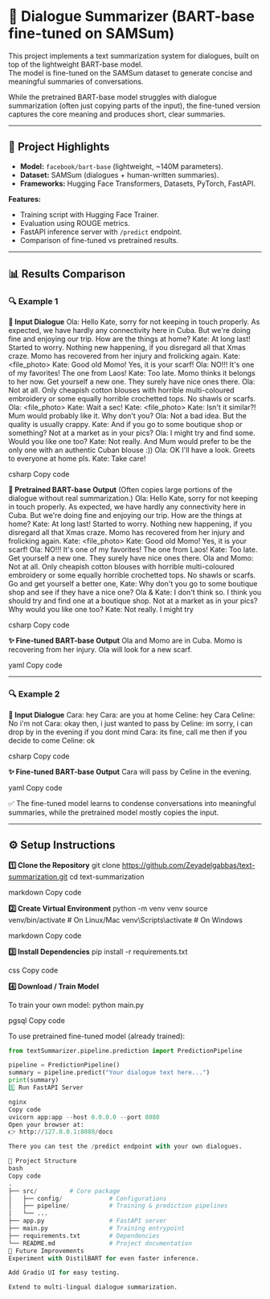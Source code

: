 # 📝 Dialogue Summarizer (BART-base fine-tuned on SAMSum)

This project implements a text summarization system for dialogues, built on top of the lightweight BART-base model.  
The model is fine-tuned on the SAMSum dataset to generate concise and meaningful summaries of conversations.  

While the pretrained BART-base model struggles with dialogue summarization (often just copying parts of the input), the fine-tuned version captures the core meaning and produces short, clear summaries.  

---

## 🚀 Project Highlights
- **Model:** `facebook/bart-base` (lightweight, ~140M parameters).  
- **Dataset:** SAMSum (dialogues + human-written summaries).  
- **Frameworks:** Hugging Face Transformers, Datasets, PyTorch, FastAPI.  

**Features:**
- Training script with Hugging Face Trainer.  
- Evaluation using ROUGE metrics.  
- FastAPI inference server with `/predict` endpoint.  
- Comparison of fine-tuned vs pretrained results.  

---

## 📊 Results Comparison

### 🔍 Example 1  

**📝 Input Dialogue**
Ola: Hello Kate, sorry for not keeping in touch properly. As expected, we have hardly any connectivity here in Cuba. But we're doing fine and enjoying our trip. How are the things at home?
Kate: At long last! Started to worry. Nothing new happening, if you disregard all that Xmas craze. Momo has recovered from her injury and frolicking again.
Kate: <file_photo>
Kate: Good old Momo! Yes, it is your scarf!
Ola: NO!!! It's one of my favorites! The one from Laos!
Kate: Too late. Momo thinks it belongs to her now. Get yourself a new one. They surely have nice ones there.
Ola: Not at all. Only cheapish cotton blouses with horrible multi-coloured embroidery or some equally horrible crochetted tops. No shawls or scarfs.
Ola: <file_photo>
Kate: Wait a sec!
Kate: <file_photo>
Kate: Isn't it similar?! Mum would probably like it. Why don't you?
Ola: Not a bad idea. But the quality is usually crappy.
Kate: And if you go to some boutique shop or something? Not at a market as in your pics?
Ola: I might try and find some. Would you like one too?
Kate: Not really. And Mum would prefer to be the only one with an authentic Cuban blouse :))
Ola: OK I'll have a look. Greets to everyone at home pls.
Kate: Take care!

csharp
Copy code

**🤖 Pretrained BART-base Output**
(Often copies large portions of the dialogue without real summarization.)
Ola: Hello Kate, sorry for not keeping in touch properly. As expected, we have hardly any connectivity here in Cuba. But we're doing fine and enjoying our trip. How are the things at home? Kate: At long last! Started to worry. Nothing new happening, if you disregard all that Xmas craze. Momo has recovered from her injury and frolicking again. Kate: <file_photo> Kate: Good old Momo! Yes, it is your scarf! Ola: NO!!! It's one of my favorites! The one from Laos! Kate: Too late. Get yourself a new one. They surely have nice ones there. Ola and Momo: Not at all. Only cheapish cotton blouses with horrible multi-coloured embroidery or some equally horrible crochetted tops. No shawls or scarfs. Go and get yourself a better one, Kate: Why don't you go to some boutique shop and see if they have a nice one? Ola & Kate: I don't think so. I think you should try and find one at a boutique shop. Not at a market as in your pics? Why would you like one too? Kate: Not really. I might try

csharp
Copy code

**✨ Fine-tuned BART-base Output**
Ola and Momo are in Cuba. Momo is recovering from her injury. Ola will look for a new scarf.

yaml
Copy code

---

### 🔍 Example 2  

**📝 Input Dialogue**
Cara: hey
Cara: are you at home
Celine: hey Cara
Celine: No i'm not
Cara: okay then, i just wanted to pass by
Celine: im sorry, i can drop by in the evening if you dont mind
Cara: its fine, call me then if you decide to come
Celine: ok

csharp
Copy code

**✨ Fine-tuned BART-base Output**
Cara will pass by Celine in the evening.

yaml
Copy code

✅ The fine-tuned model learns to condense conversations into meaningful summaries, while the pretrained model mostly copies the input.  

---

## ⚙️ Setup Instructions  

**1️⃣ Clone the Repository**
git clone https://github.com/Zeyadelgabbas/text-summarization.git
cd text-summarization

markdown
Copy code

**2️⃣ Create Virtual Environment**
python -m venv venv
source venv/bin/activate # On Linux/Mac
venv\Scripts\activate # On Windows

markdown
Copy code

**3️⃣ Install Dependencies**
pip install -r requirements.txt

css
Copy code

**4️⃣ Download / Train Model**  

To train your own model:
python main.py

pgsql
Copy code

To use pretrained fine-tuned model (already trained):
```python
from textSummarizer.pipeline.prediction import PredictionPipeline

pipeline = PredictionPipeline()
summary = pipeline.predict("Your dialogue text here...")
print(summary)
5️⃣ Run FastAPI Server

nginx
Copy code
uvicorn app:app --host 0.0.0.0 --port 8080
Open your browser at:
👉 http://127.0.0.1:8080/docs

There you can test the /predict endpoint with your own dialogues.

📂 Project Structure
bash
Copy code
.
├── src/         # Core package
│   ├── config/             # Configurations
│   ├── pipeline/           # Training & prediction pipelines
│   └── ...
├── app.py                  # FastAPI server
├── main.py                 # Training entrypoint
├── requirements.txt        # Dependencies
└── README.md               # Project documentation
🔮 Future Improvements
Experiment with DistilBART for even faster inference.

Add Gradio UI for easy testing.

Extend to multi-lingual dialogue summarization.